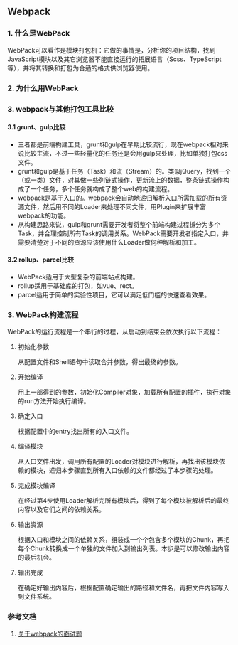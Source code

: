 ## Webpack

### 1. 什么是WebPack

WebPack可以看作是模块打包机：它做的事情是，分析你的项目结构，找到JavaScript模块以及其它浏览器不能直接运行的拓展语言（Scss、TypeScript等），并将其转换和打包为合适的格式供浏览器使用。

### 2. 为什么用WebPack



### 3. webpack与其他打包工具比较

#### 3.1 grunt、gulp比较

- 三者都是前端构建工具，grunt和gulp在早期比较流行，现在webpack相对来说比较主流，不过一些轻量化的任务还是会用gulp来处理，比如单独打包css文件。
- grunt和gulp是基于任务（Task）和流（Stream）的。类似jQuery，找到一个（或一类）文件，对其做一些列链式操作，更新流上的数据，整条链式操作构成了一个任务，多个任务就构成了整个web的构建流程。
- webpack是基于入口的。webpack会自动地递归解析入口所需加载的所有资源文件，然后用不同的Loader来处理不同文件，用Plugin来扩展丰富webpack的功能。
- 从构建思路来说，gulp和grunt需要开发者将整个前端构建过程拆分为多个Task，并合理控制所有Task的调用关系。WebPack需要开发者指定入口，并需要清楚对于不同的资源应该使用什么Loader做何种解析和加工。

#### 3.2 rollup、parcel比较

- WebPack适用于大型复杂的前端站点构建。
- rollup适用于基础库的打包，如vue、rect。
- parcel适用于简单的实验性项目，它可以满足低门槛的快速查看效果。

### 3. WebPack构建流程

WebPack的运行流程是一个串行的过程，从启动到结束会依次执行以下流程：

1. 初始化参数

   从配置文件和Shell语句中读取合并参数，得出最终的参数。

2. 开始编译

   用上一部得到的参数，初始化Compiler对象，加载所有配置的插件，执行对象的run方法开始执行编译。

3. 确定入口

   根据配置中的entry找出所有的入口文件。

4. 编译模块

   从入口文件出发，调用所有配置的Loader对模块进行解析，再找出该模块依赖的模块，递归本步骤直到所有入口依赖的文件都经过了本步骤的处理。

5. 完成模块编译

   在经过第4步使用Loader解析完所有模块后，得到了每个模块被解析后的最终内容以及它们之间的依赖关系。

6. 输出资源

   根据入口和模块之间的依赖关系，组装成一个个包含多个模块的Chunk，再把每个Chunk转换成一个单独的文件加入到输出列表。本步是可以修改输出内容的最后机会。

7. 输出完成

   在确定好输出内容后，根据配置确定输出的路径和文件名，再把文件内容写入到文件系统。



### 参考文档

1. [ 关于webpack的面试题](cnblogs.com/gaoht/p/11310365.html)